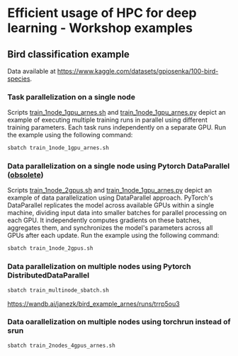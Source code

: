 # Efficient usage of HPC for deep learning - Workshop examples

## Bird classification example

Data available at https://www.kaggle.com/datasets/gpiosenka/100-bird-species.

### Task parallelization on a single node

Scripts [train_1node_1gpu_arnes.sh](train_1node_1gpu_arnes.sh) and [train_1node_1gpu_arnes.py](train_1node_1gpu_arnes.py) depict an example of executing multiple training runs in parallel using different training parameters. Each task runs independently on a separate GPU. Run the example using the following command:
```bash
sbatch train_1node_1gpu_arnes.sh
```

### Data parallelization on a single node using Pytorch DataParallel ([obsolete](https://pytorch.org/tutorials/beginner/ddp_series_theory.html#why-you-should-prefer-ddp-over-dataparallel-dp))


Scripts [train_1node_2gpus.sh](train_1node_2gpus.sh) and [train_1node_1gpu_arnes.py](train_1node_2gpus.py) depict an example of data parallelization using DataParallel approach. PyTorch's DataParallel replicates the model across available GPUs within a single machine, dividing input data into smaller batches for parallel processing on each GPU. It independently computes gradients on these batches, aggregates them, and synchronizes the model's parameters across all GPUs after each update. Run the example using the following command:
```bash
sbatch train_1node_2gpus.sh
```

### Data parallelization on multiple nodes using Pytorch DistributedDataParallel

```bash
sbatch train_multinode_sbatch.sh
```
https://wandb.ai/janezk/bird_example_arnes/runs/trrp5ou3


### Data oarallelization on multiple nodes using torchrun instead of srun

```bash
sbatch train_2nodes_4gpus_arnes.sh
```